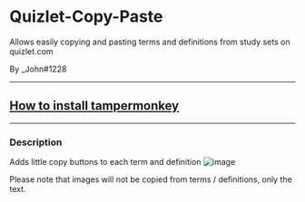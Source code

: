 # Quizlet-Copy-Paste
Allows easily copying and pasting terms and definitions from study sets on quizlet.com

By _John#1228

___
## [How to install tampermonkey](https://www.youtube.com/watch?v=kjeERqWY04s)
___

### Description

Adds little copy buttons to each term and definition
![image](https://user-images.githubusercontent.com/48573618/190702515-b5d0aa5e-d4e0-4435-9f3e-bf95dedf809e.png)

Please note that images will not be copied from terms / definitions, only the text.
